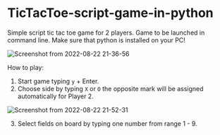 # TicTacToe-script-game-in-python

Simple script tic tac toe game for 2 players.
Game to be launched in command line. Make sure that python is installed on your PC!


![Screenshot from 2022-08-22 21-36-56](https://user-images.githubusercontent.com/39744176/186004305-71bd7b4b-d1ef-4438-a4da-e4ee1bff3b0b.png)

How to play:

1. Start game typing ```y``` + Enter.
2. Choose side by typing ```X``` or ```O``` the opposite mark will be assigned automatically for Player 2.

![Screenshot from 2022-08-22 21-52-31](https://user-images.githubusercontent.com/39744176/186007064-99ad9b44-874c-4b11-85b4-c9587121fa12.png)

3. Select fields on board by typing one number from range 1 - 9.

